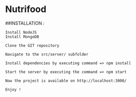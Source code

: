 **Nutrifood**
===========

##INSTALLATION :
    
    Install NodeJS
    Install MongoDB

    Clone the GIT repository

    Navigate to the src/server/ subfolder

    Install dependencies by executing command => npm install

    Start the server by executing the command => npm start

    Now the project is available on http://localhost:3000/

    Enjoy !